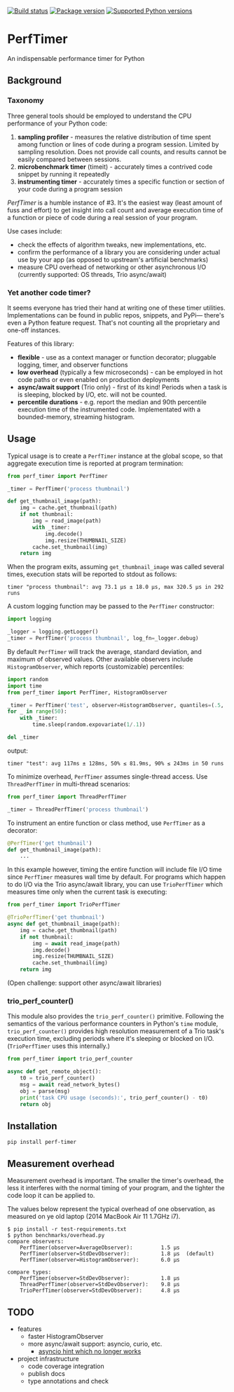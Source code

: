 [![Build status](https://img.shields.io/circleci/build/github/belm0/perf-timer)](https://circleci.com/gh/belm0/perf-timer)
[![Package version](https://img.shields.io/pypi/v/perf-timer.svg)](https://pypi.org/project/perf-timer)
[![Supported Python versions](https://img.shields.io/pypi/pyversions/perf-timer.svg)](https://pypi.org/project/perf-timer)

# PerfTimer

An indispensable performance timer for Python

## Background
### Taxonomy
Three general tools should be employed to
understand the CPU performance of your Python code:
  1. **sampling profiler** - measures the relative
  distribution of time spent among function or
  lines of code during a program session.  Limited by
  sampling resolution.  Does not provide call counts,
  and results cannot be easily compared between sessions.
  2. **microbenchmark timer** (timeit) - accurately
  times a contrived code snippet by running it repeatedly
  3. **instrumenting timer** - accurately times a specific
  function or section of your code during a program
  session

_PerfTimer_ is a humble instance of #3.  It's the easiest
way (least amount of fuss and effort) to get insight into
call count and average execution time of a function or piece
of code during a real session of your program.

Use cases include:
  * check the effects of algorithm tweaks, new implementations, etc.
  * confirm the performance of a library you are considering under
  actual use by your app (as opposed to upstream's artificial
  benchmarks)
  * measure CPU overhead of networking or other asynchronous I/O
  (currently supported: OS threads, Trio async/await)

### Yet another code timer?

It seems everyone has tried their hand at writing one of these timer
utilities.  Implementations can be found in public repos, snippets, and PyPi—
there's even a Python feature request.  That's not counting all the
proprietary and one-off instances.

Features of this library:

  * **flexible** - use as a context manager or function decorator;
  pluggable logging, timer, and observer functions
  * **low overhead** (typically a few microseconds) - can be
  employed in hot code paths or even enabled on production deployments
  * **async/await support** (Trio only) - first of its kind!  Periods when a task is
  is sleeping, blocked by I/O, etc. will not be counted.
  * **percentile durations** - e.g. report the median and 90th percentile
  execution time of the instrumented code.  Implementated with a bounded-memory,
  streaming histogram.

## Usage

Typical usage is to create a `PerfTimer` instance at the global
scope, so that aggregate execution time is reported at program termination:

```python
from perf_timer import PerfTimer

_timer = PerfTimer('process thumbnail')

def get_thumbnail_image(path):
    img = cache.get_thumbnail(path)
    if not thumbnail:
        img = read_image(path)
        with _timer:
            img.decode()
            img.resize(THUMBNAIL_SIZE)
        cache.set_thumbnail(img)
    return img
```

When the program exits, assuming `get_thumbnail_image` was called
several times, execution stats will be reported to stdout as
follows:

```
timer "process thumbnail": avg 73.1 µs ± 18.0 µs, max 320.5 µs in 292 runs
```

A custom logging function may be passed to the `PerfTimer`
constructor:

```python
import logging

_logger = logging.getLogger()
_timer = PerfTimer('process thumbnail', log_fn=_logger.debug)
```

By default `PerfTimer` will track the average, standard deviation, and maximum
of observed values.  Other available observers include `HistogramObserver`,
which reports (customizable) percentiles:

```python
import random
import time
from perf_timer import PerfTimer, HistogramObserver

_timer = PerfTimer('test', observer=HistogramObserver, quantiles=(.5, .9))
for _ in range(50):
    with _timer:
        time.sleep(random.expovariate(1/.1))

del _timer
```
output:
```
timer "test": avg 117ms ± 128ms, 50% ≤ 81.9ms, 90% ≤ 243ms in 50 runs
```

To minimize overhead, `PerfTimer` assumes single-thread access.  Use
`ThreadPerfTimer` in multi-thread scenarios:

```python
from perf_timer import ThreadPerfTimer

_timer = ThreadPerfTimer('process thumbnail')
```

To instrument an entire function or class method, use `PerfTimer`
as a decorator:

```python
@PerfTimer('get thumbnail')
def get_thumbnail_image(path):
    ...
```

In this example however, timing the entire function will include file
I/O time since `PerfTimer` measures wall time by default.  For programs
which happen to do I/O via the Trio async/await library, you
can use `TrioPerfTimer` which measures time only when the current task
is executing:

```python
from perf_timer import TrioPerfTimer

@TrioPerfTimer('get thumbnail')
async def get_thumbnail_image(path):
    img = cache.get_thumbnail(path)
    if not thumbnail:
        img = await read_image(path)
        img.decode()
        img.resize(THUMBNAIL_SIZE)
        cache.set_thumbnail(img)
    return img
```

(Open challenge: support other async/await libraries)

### trio_perf_counter()

This module also provides the `trio_perf_counter()` primitive.
Following the semantics of the various performance counters in Python's `time`
module, `trio_perf_counter()` provides high resolution measurement of a Trio
task's execution time, excluding periods where it's sleeping or blocked on I/O.
(`TrioPerfTimer` uses this internally.)

```python
from perf_timer import trio_perf_counter

async def get_remote_object():
    t0 = trio_perf_counter()
    msg = await read_network_bytes()
    obj = parse(msg)
    print('task CPU usage (seconds):', trio_perf_counter() - t0)
    return obj
```

## Installation

```shell
pip install perf-timer
```

## Measurement overhead

Measurement overhead is important.  The smaller the timer's overhead, the
less it interferes with the normal timing of your program, and the tighter
the code loop it can be applied to.

The values below represent the typical overhead of one observation, as measured
on ye old laptop (2014 MacBook Air 11 1.7GHz i7).

```
$ pip install -r test-requirements.txt
$ python benchmarks/overhead.py
compare observers:
    PerfTimer(observer=AverageObserver):         1.5 µs
    PerfTimer(observer=StdDevObserver):          1.8 µs  (default)
    PerfTimer(observer=HistogramObserver):       6.0 µs

compare types:
    PerfTimer(observer=StdDevObserver):          1.8 µs
    ThreadPerfTimer(observer=StdDevObserver):    9.8 µs
    TrioPerfTimer(observer=StdDevObserver):      4.8 µs
```

## TODO
  * features
    * faster HistogramObserver
    * more async/await support: asyncio, curio, etc.
      * [asyncio hint which no longer works](https://stackoverflow.com/revisions/34827291/3)
  * project infrastructure
    * code coverage integration
    * publish docs
    * type annotations and check
